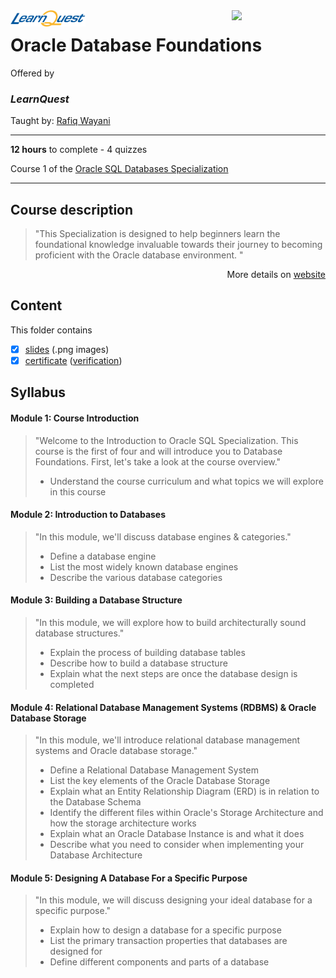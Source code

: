 <a href="https://www.coursera.org/learn/introduction-to-oracle-sql">
  <img src="/img/Oracle_SQL_logo.avif" width="150" align="right">
</a>

<img src="/img/LearnQuest_logo.png" width="120" align="left">

# Oracle Database Foundations

Offered by 
### *LearnQuest*

Taught by: [Rafiq Wayani](https://www.coursera.org/instructor/~76307871)

---

**12 hours** to complete - 4 quizzes

Course 1 of the [Oracle SQL Databases Specialization](../) 

---

## Course description

>"This Specialization is designed to help beginners learn the foundational knowledge invaluable towards their journey to becoming proficient with the Oracle database environment. "

<p align="right">More details on <a href="https://www.coursera.org/learn/introduction-to-oracle-sql">website</a></p>

## Content
This folder contains 
- [x] [slides](./Slides) (.png images)
- [x] [certificate](./Certificate/certificate.pdf) ([verification](certificate_link))

## Syllabus
#### Module 1: Course Introduction

>"Welcome to the Introduction to Oracle SQL Specialization. This course is the first of four and will introduce you to Database Foundations. First, let's take a look at the course overview."
>- Understand the course curriculum and what topics we will explore in this course

#### Module 2: Introduction to Databases

>"In this module, we'll discuss database engines & categories."
>- Define a database engine
>- List the most widely known database engines
>- Describe the various database categories

#### Module 3: Building a Database Structure

>"In this module, we will explore how to build architecturally sound database structures."
>- Explain the process of building database tables
>- Describe how to build a database structure
>- Explain what the next steps are once the database design is completed

#### Module 4: Relational Database Management Systems (RDBMS) & Oracle Database Storage

>"In this module, we'll introduce relational database management systems and Oracle database storage."
>- Define a Relational Database Management System
>- List the key elements of the Oracle Database Storage
>- Explain what an Entity Relationship Diagram (ERD) is in relation to the Database Schema
>- Identify the different files within Oracle's Storage Architecture and how the storage architecture works
>- Explain what an Oracle Database Instance is and what it does
>- Describe what you need to consider when implementing your Database Architecture

#### Module 5: Designing A Database For a Specific Purpose

>"In this module, we will discuss designing your ideal database for a specific purpose."
>- Explain how to design a database for a specific purpose
>- List the primary transaction properties that databases are designed for
>- Define different components and parts of a database
